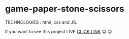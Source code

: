 # game-paper-stone-scissors

TECHNOLOGIES : html, css and JS.

If you want to see this project LIVE  <a href="https://patrycjazadrozna.github.io/game-paper-stone-scissors/">CLICK LINK</a> 😊 :blush:
 
